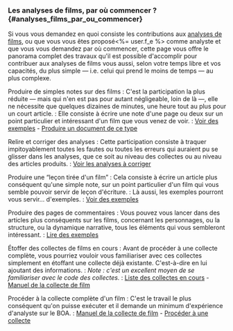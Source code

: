 ### Les analyses de films, par où commencer ? {#analyses_films_par_ou_commencer}

Si vous vous demandez en quoi consiste les contributions aux [analyses de films](analyse/home), ou que vous vous êtes proposé<%= user.f_e %> comme analyste et que vous vous demandez par où commencer, cette page vous offre le panorama complet des travaux qu'il est possible d'accomplir pour contribuer aux analyses de films vous aussi, selon votre temps libre et vos capacités, du plus simple — i.e. celui qui prend le moins de temps — au plus complexe.

Produire de simples notes sur des films
: C'est la participation la plus réduite — mais qui n'en est pas pour autant négligeable, loin de là —, elle ne nécessite que quelques dizaines de minutes, une heure tout au plus pour un court article.
: Elle consiste à écrire une note d'une page ou deux sur un point particulier et intéressant d'un film que vous venez de voir.
: [Voir des exemples](analyse/lire/note) - [Produire un document de ce type](analyse/contribuer/note)

Relire et corriger des analyses
: Cette participation consiste à traquer impitoyablement toutes les fautes ou toutes les erreurs qui auraient pu se glisser dans les analyses, que ce soit au niveau des collectes ou au niveau des articles produits.
: [Voir les analyses à corriger](analyse/contribuer/correction)

Produire une “leçon tirée d'un film”
: Cela consiste à écrire un article plus conséquent qu'une simple note, sur un point particulier d'un film qui vous semble pouvoir servir de leçon d'écriture.
: Là aussi, les exemples pourront vous servir… d'exemples.
: [Voir des exemples](analyse/lire/lecon)

Produire des pages de commentaires
: Vous pouvez vous lancer dans des articles plus conséquents sur les films, concernant les personnages, ou la structure, ou la dynamique narrative, tous les éléments qui vous sembleront intéressant.
: [Lire des exemples](aide?p=analyse%2Fcontribuer%2Fexemples%2Farticles)

Étoffer des collectes de films en cours
: Avant de procéder à une collecte complète, vous pourriez vouloir vous familiariser avec ces collectes simplement en étoffant une collecte déjà existante. C'est-à-dire en lui ajoutant des informations.
: *Note : c'est un excellent moyen de se familiariser avec le code des collectes.*
: [Liste des collectes en cours](analyse/contribuer/collecte) - [Manuel de la collecte de film](aide?p=analyse%2Fcontribuer%2Fcollecte)

Procéder à la collecte complète d'un film
: C'est le travail le plus conséquent qu'on puisse exécuter et il demande un minimum d'expérience d'analyste sur le BOA.
: [Manuel de la collecte de film](aide?p=analyse%2Fcontribuer%2Fcollecte) - [Procéder à une collecte](analyse/contribuer/collecte)
